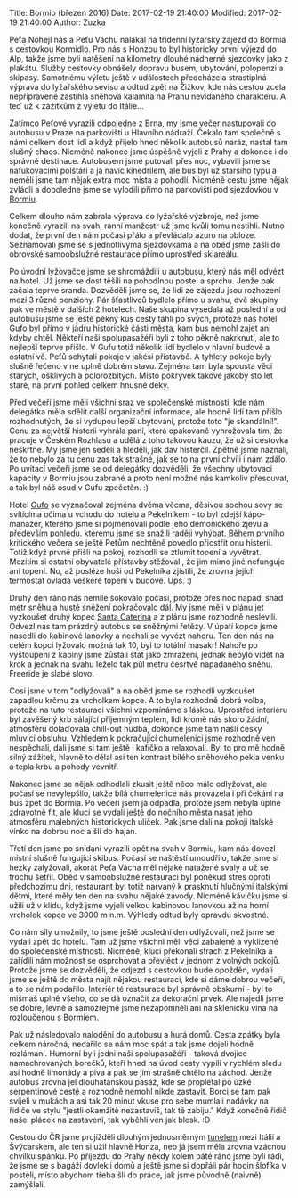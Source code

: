﻿Title: Bormio (březen 2016)
Date: 2017-02-19 21:40:00
Modified: 2017-02-19 21:40:00
Author: Zuzka


Peťa Nohejl nás a Peťu Váchu nalákal na třídenní lyžařský zájezd do Bormia s cestovkou Kormidlo. Pro nás s Honzou to byl historicky první výjezd do Alp, takže jsme byli natěšení na kilometry dlouhé nádherné sjezdovky jako z plakátu. Služby cestovky obnášely dopravu busem, ubytování, polopenzi a skipasy. Samotnému výletu ještě v událostech předcházela strastiplná výprava do lyžařského sevisu a odtud zpět na Žižkov, kde nás cestou zcela nepřipravené zastihla sněhová kalamita na Prahu nevídaného charakteru. A teď už k zážitkům z výletu do Itálie...

Zatímco Peťové vyrazili odpoledne z Brna, my jsme večer nastupovali do autobusu v Praze na parkovišti u Hlavního nádraží. Čekalo tam společně s námi celkem dost lidí a když přijelo hned několik autobusů naráz, nastal tam slušný chaos. Nicméně nakonec jsme úspěšně vyjeli z Prahy a dokonce i do správné destinace. Autobusem jsme putovali přes noc, vybavili jsme se nafukovacími polštáři a já navíc kinedrilem, ale bus byl už staršího typu a neměli jsme tam nějak extra moc místa a pohodlí. Nicméně cestu jsme nějak zvládli a dopoledne jsme se vylodili přimo na parkovišti pod sjezdovkou v [Bormiu](http://www.bormioski.eu/en/skiing/ski-area/ski-map/). 

Celkem dlouho nám zabrala výprava do lyžařské výzbroje, než jsme konečně vyrazili na svah, ranní manžestr už jsme kvůli tomu nestihli. Nutno dodat, že první den nám počasí přálo a převládalo azuro na obloze. Seznamovali jsme se s jednotlivýma sjezdovkama a na oběd jsme zašli do obrovské samoobslužné restaurace přímo uprostřed skiareálu.

Po úvodní lyžovačce jsme se shromáždili u autobusu, který nás měl odvézt na hotel. Už jsme se dost těšili na pohodlnou postel a sprchu. Jenže pak začala teprve sranda. Dozvěděli jsme se, že lidi ze zájezdu jsou rozhození mezi 3 různé penziony. Pár šťastlivců bydlelo přímo u svahu, dvě skupiny pak ve městě v dalších 2 hotelech. Naše skupina vysedala až poslední a od autobusu jsme se ještě pěkný kus cesty táhli po svých, protože náš hotel Gufo byl přímo v jádru historické části města, kam bus nemohl zajet ani kdyby chtěl. Někteří naši spolupasažéři byli z toho pěkně nakrknutí, ale to nejlepší teprve přišlo. V Gufu totiž několik lidí bydlelo v hlavní budově a ostatní vč. Peťů schytali pokoje v jakési přístavbě. A tyhlety pokoje byly slušně řečeno v ne uplně dobrém stavu. Zejména tam byla spousta věcí starých, ošklivých a polorozbitých. Místo pokrývek takové jakoby sto let staré, na první pohled celkem hnusné deky. 

Před večeří jsme měli všichni sraz ve společenské místnosti, kde nám delegátka měla sdělit další organizační informace, ale hodně lidí tam přišlo rozhodnutých, že si vydupou lepší ubytování, protože toto "je skandální!". Cenu za největší histerii vyhrála paní, která opakovaně vyhrožovala tím, že pracuje v Českém Rozhlasu a udělá z toho takovou kauzu, že už si cestovka neškrtne. My jsme jen seděli a hleděli, jak dav histerčil. Zpětně jsme naznali, že to nebylo za tu cenu zas tak strašné, jak se to na první chvíli i nám zdálo. Po uvítací večeři jsme se od delegátky dozvěděli, že všechny ubytovací kapacity v Bormiu jsou zabrané a proto není možné nás kamkoliv přesouvat, a tak byl náš osud v Gufu zpečetěn. :) 

Hotel [Gufo](http://www.hotelgufo.com/) se vyznačoval zejména dvěma věcma, děsivou sochou sovy se svítícíma očima u vchodu do hotelu a Pekelníkem - to byl zdejší kápo-manažer, kterého jsme si pojmenovali podle jeho démonického zjevu a především pohledu. kterému jsme se snažili raději vyhýbat. Během prvního kritického večera se ještě Peťům nechtěně povedlo přiostřit onu histerii. Totiž když prvně přišli na pokoj, rozhodli se ztlumit topení a vyvětrat. Mezitím si ostatní obyvatelé přístavby stěžovali, že jim mimo jiné nefunguje ani topení. No, až posléze hoši od Pekelníka zjistili, že zrovna jejich termostat ovládá veškeré topení v budově. Ups. :)

Druhý den ráno nás nemile šokovalo počasí, protože přes noc napadl snad metr sněhu a husté sněžení pokračovalo dál. My jsme měli v plánu jet vyzkoušet druhý kopec [Santa Caterina](http://www.santacaterina.it/en_inverno_skiarea_santa.aspx) a z plánu jsme rozhodně neslevili. Odvezl nás tam prázdný autobus se sněžnými řetězy. V úpatí kopce jsme nasedli do kabinové lanovky a nechali se vyvézt nahoru. Ten den nás na celém kopci lyžovalo možná tak 10, byl to totální masakr! Nahoře po vystoupení z kabiny jsme zůstali stát jako zmražení, jednak nebylo vidět na krok a jednak na svahu leželo tak půl metru česrtvě napadaného sněhu. Freeride je slabé slovo. 

Cosi jsme v tom "odlyžovali" a na oběd jsme se rozhodli vyzkoušet zapadlou krčmu za vrcholkem kopce. A to byla rozhodně dobrá volba, protože na tuto restauraci všichni vzpomínáme s láskou. Uprostřed interiéru byl zavěšený krb sálající příjemným teplem, lidi kromě nás skoro žádní, atmosféru dolaďovala chill-out hudba, dokonce jsme tam našli česky mluvící obsluhu. Vzhledem k pokračující chumelenici jsme rozhodně ven nespěchali, dali jsme si tam ještě i kafíčko a relaxovali. Byl to pro mě hodně silný zážitek, hlavně to dělal asi ten kontrast bílého sněhového pekla venku a tepla krbu a pohody vevnitř. 

Nakonec jsme se nějak odhodlali zkusit ještě něco málo odlyžovat, ale počasí se nevylepšilo, takže bílá chumelenice nás provázela i při čekání na bus zpět do Bormia. Po večeři jsem já odpadla, protože jsem nebyla úplně zdravotně fit, ale kluci se vydali ještě do nočního města nasát jeho atmosféru malebných historických uliček. Pak jsme dali na pokoji italské vínko na dobrou noc a šli do hajan.

Třetí den jsme po snídani vyrazili opět na svah v Bormiu, kam nás dovezl místní slušně fungující skibus. Počasí se naštěstí umoudřilo, takže jsme si hezky zalyžovali, akorát Peťa Vácha měl nějaké natažené svaly a už se trochu šetřil. Oběd v samoobslužné restauraci byl poněkud stres oproti předchozímu dni, restaurant byl totiž narvaný k prasknutí hlučnými italskými dětmi, které měly ten den na svahu nějaké závody. Nicméně kávičku jsme si užili už v klidu, když jsme vyjeli velkou kabinovou lanovkou až na horní vrcholek kopce ve 3000 m n.m. Výhledy odtud byly opravdu skvostné. 

Co nám síly umožnily, to jsme ještě poslední den odlyžovali, než jsme se vydali zpět do hotelu. Tam už jsme všichni měli věci zabalené a vyklizené do společenské místnosti. Nicméně, kluci překonali strach z Pekelníka a zařídili nám možnost se osprchovat a převléct v jednom z volných pokojů. Protože jsme se dozvěděli, že odjezd s cestovkou bude opožděn, vydali jsme se ještě do města najít nějakou restauraci, kde si dáme dobrou večeři, a to se nám podařilo. Interiér té restaurace byl správně obskurní - byl to mišmaš uplně všeho, co se dá označit za dekorační prvek. Ale najedli jsme se dobře, levně a samozřejmě jsme nezapomněli ani na skleničku vína na rozloučenou s Bormiem. 

Pak už následovalo nalodění do autobusu a hurá domů. Cesta zpátky byla celkem náročná, nedařilo se nám moc spát a tak jsme dojeli hodně rozlámaní. Humorní byli jedni naši spolupasažéři - taková dvojice namachrovaných borečků, kteří hned na úvod cesty vypili v rychlém sledu asi hodně limonády a piva a pak se jim strašně chtělo na záchod. Jenže autobus zrovna jel dlouhatánskou pasáž, kde se proplétal po úzké serpentinové cestě a rozhodně nemohl nikde zastavit. Borci se tam pak svíjeli v mukách a asi tak 20 minut vkuse pro sebe mumlali nadávky na řidiče ve stylu "jestli okamžitě nezastavíš, tak tě zabiju." Když konečně řidič našel plácek na zastavení, tak vyběhli ven jak blesk. :D 

Cestou do ČR jsme projížděli dlouhým jednosměrným [tunelem](https://en.wikipedia.org/wiki/Munt_la_Schera_Tunnel) mezi Itálií a Švýcarskem, ale ten si užil hlavně Honza, neb já jsem měla zrovna vzácnou chvilku spánku. Po příjezdu do Prahy někdy kolem páté ráno jsme byli rádi, že jsme se s bagáží dovlekli domů a ještě jsme si dopřáli pár hodin šlofíka v posteli, místo abychom třeba šli do práce, jak jsme původně (naivně) zamýšleli.  


